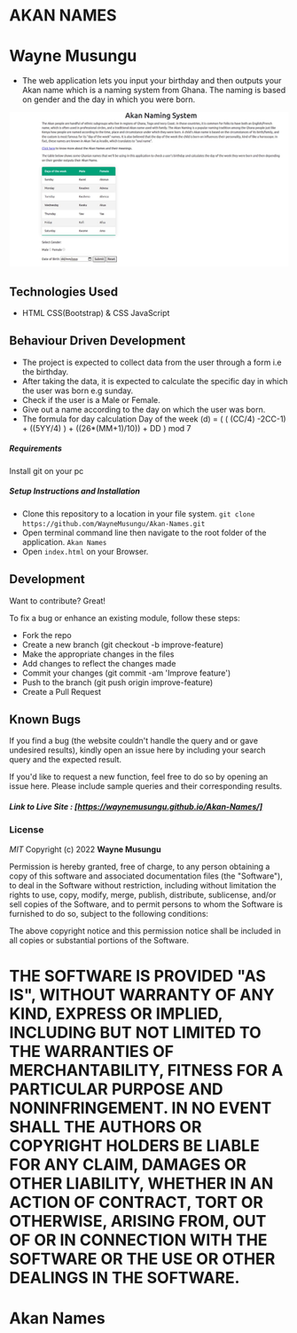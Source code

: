 # AKAN NAMES
# Wayne Musungu

- The web application lets you input your birthday and then outputs your Akan name which is a naming system from Ghana. The naming is based on gender and the day in which you were born.

![AKAN NAMES LANDING PAGE](akanhomepage.jpg)

## Technologies Used

- HTML CSS(Bootstrap) & CSS JavaScript 

## Behaviour Driven Development

- The project is expected to collect data from the user through a form i.e the birthday.
- After taking the data, it is expected to calculate the specific day in which the user was born e.g sunday.
- Check if the user is a Male or Female.
- Give out a name according to the day on which the user was born.
- The formula for day calculation Day of the week (d) = ( ( (CC/4) -2CC-1) + ((5YY/4) ) + ((26*(MM+1)/10)) + DD ) mod 7

##### Requirements

Install git on your pc 

##### Setup Instructions and Installation

- Clone this repository to a location in your file system. `git clone https://github.com/WayneMusungu/Akan-Names.git`
- Open terminal command line then navigate to the root folder of the application. `Akan Names`
- Open `index.html` on your Browser.



## Development

Want to contribute? Great!

To fix a bug or enhance an existing module, follow these steps:
- Fork the repo
- Create a new branch (git checkout -b improve-feature)
- Make the appropriate changes in the files
- Add changes to reflect the changes made
- Commit your changes (git commit -am 'Improve feature')
- Push to the branch (git push origin improve-feature)
- Create a Pull Request


## Known Bugs

If you find a bug (the website couldn't handle the query and or gave undesired results), kindly open an issue here by including your search query and the expected result.

If you'd like to request a new function, feel free to do so by opening an issue here. Please include sample queries and their corresponding results.


##### Link to Live Site : [https://waynemusungu.github.io/Akan-Names/]

### License

*MIT*
Copyright (c) 2022 **Wayne Musungu**

Permission is hereby granted, free of charge, to any person obtaining a copy of this software and associated documentation files (the "Software"), to deal in the Software without restriction, including without limitation the rights to use, copy, modify, merge, publish, distribute, sublicense, and/or sell copies of the Software, and to permit persons to whom the Software is furnished to do so, subject to the following conditions:

The above copyright notice and this permission notice shall be included in all copies or substantial portions of the Software.

THE SOFTWARE IS PROVIDED "AS IS", WITHOUT WARRANTY OF ANY KIND, EXPRESS OR IMPLIED, INCLUDING BUT NOT LIMITED TO THE WARRANTIES OF MERCHANTABILITY, FITNESS FOR A PARTICULAR PURPOSE AND NONINFRINGEMENT. IN NO EVENT SHALL THE AUTHORS OR COPYRIGHT HOLDERS BE LIABLE FOR ANY CLAIM, DAMAGES OR OTHER LIABILITY, WHETHER IN AN ACTION OF CONTRACT, TORT OR OTHERWISE, ARISING FROM, OUT OF OR IN CONNECTION WITH THE SOFTWARE OR THE USE OR OTHER DEALINGS IN THE SOFTWARE.
=======
# Akan Names